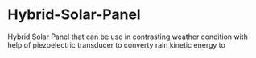 # Hybrid-Solar-Panel
Hybrid Solar Panel that can be use in contrasting weather condition with help of piezoelectric transducer to converty rain kinetic energy to
